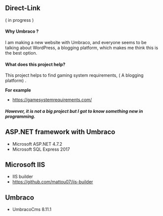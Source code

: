 ## Direct-Link
( in progress )

#### Why Umbraco ?
I am making a new website with Umbraco, and everyone seems to be talking about WordPress, a blogging platform, which makes me think this is the best option.


#### What does this project help?
This project helps to find gaming system requirements, ( A blogging platform) .

**For example**
* https://gamesystemrequirements.com/

##### However, it is not a big project but I got to know something new in programming.

## ASP.NET framework with Umbraco
* Microsoft ASP.NET 4.7.2
* Microsoft SQL Express 2017

## Microsoft IIS
* IIS builder
* https://github.com/mattou07/iis-builder

## Umbraco
* UmbracoCms 8.11.1
